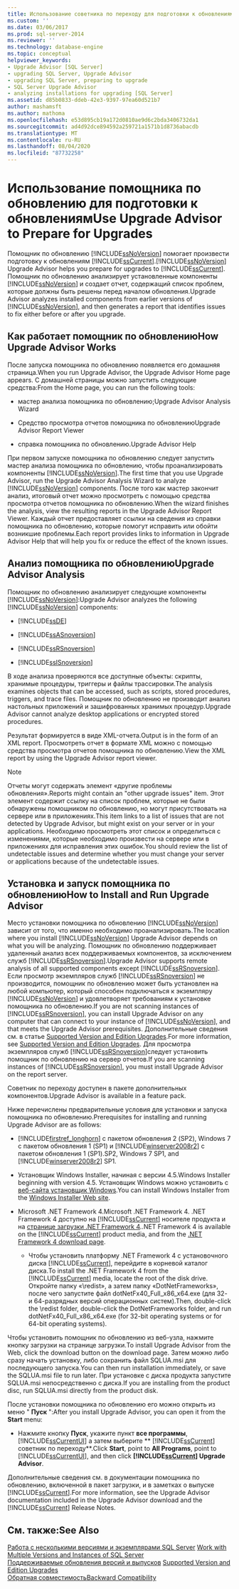 ```yaml
---
title: Использование советника по переходу для подготовки к обновлениям | Документация Майкрософт
ms.custom: ''
ms.date: 03/06/2017
ms.prod: sql-server-2014
ms.reviewer: ''
ms.technology: database-engine
ms.topic: conceptual
helpviewer_keywords:
- Upgrade Advisor [SQL Server]
- upgrading SQL Server, Upgrade Advisor
- upgrading SQL Server, preparing to upgrade
- SQL Server Upgrade Advisor
- analyzing installations for upgrading [SQL Server]
ms.assetid: d85b0833-ddeb-42e3-9397-97ea60d521b7
author: mashamsft
ms.author: mathoma
ms.openlocfilehash: e53d895cb19a172d0810ae9d6c2bda3406732da1
ms.sourcegitcommit: ad4d92dce894592a259721a1571b1d8736abacdb
ms.translationtype: MT
ms.contentlocale: ru-RU
ms.lasthandoff: 08/04/2020
ms.locfileid: "87732258"
---
```

# <a name="use-upgrade-advisor-to-prepare-for-upgrades"></a><span data-ttu-id="cee01-102">Использование помощника по обновлению для подготовки к обновлениям</span><span class="sxs-lookup"><span data-stu-id="cee01-102">Use Upgrade Advisor to Prepare for Upgrades</span></span>
  <span data-ttu-id="cee01-103">Помощник по обновлению [!INCLUDE[ssNoVersion](../../includes/ssnoversion-md.md)] помогает произвести подготовку к обновлениям [!INCLUDE[ssCurrent](../../includes/sscurrent-md.md)].</span><span class="sxs-lookup"><span data-stu-id="cee01-103">[!INCLUDE[ssNoVersion](../../includes/ssnoversion-md.md)] Upgrade Advisor helps you prepare for upgrades to [!INCLUDE[ssCurrent](../../includes/sscurrent-md.md)].</span></span> <span data-ttu-id="cee01-104">Помощник по обновлению анализирует установленные компоненты [!INCLUDE[ssNoVersion](../../includes/ssnoversion-md.md)] и создает отчет, содержащий список проблем, которые должны быть решены перед началом обновления.</span><span class="sxs-lookup"><span data-stu-id="cee01-104">Upgrade Advisor analyzes installed components from earlier versions of [!INCLUDE[ssNoVersion](../../includes/ssnoversion-md.md)], and then generates a report that identifies issues to fix either before or after you upgrade.</span></span>  
  
## <a name="how-upgrade-advisor-works"></a><span data-ttu-id="cee01-105">Как работает помощник по обновлению</span><span class="sxs-lookup"><span data-stu-id="cee01-105">How Upgrade Advisor Works</span></span>  
 <span data-ttu-id="cee01-106">После запуска помощника по обновлению появляется его домашняя страница.</span><span class="sxs-lookup"><span data-stu-id="cee01-106">When you run Upgrade Advisor, the Upgrade Advisor Home page appears.</span></span> <span data-ttu-id="cee01-107">С домашней страницы можно запустить следующие средства:</span><span class="sxs-lookup"><span data-stu-id="cee01-107">From the Home page, you can run the following tools:</span></span>  
  
-   <span data-ttu-id="cee01-108">мастер анализа помощника по обновлению;</span><span class="sxs-lookup"><span data-stu-id="cee01-108">Upgrade Advisor Analysis Wizard</span></span>  
  
-   <span data-ttu-id="cee01-109">Средство просмотра отчетов помощника по обновлению</span><span class="sxs-lookup"><span data-stu-id="cee01-109">Upgrade Advisor Report Viewer</span></span>  
  
-   <span data-ttu-id="cee01-110">справка помощника по обновлению.</span><span class="sxs-lookup"><span data-stu-id="cee01-110">Upgrade Advisor Help</span></span>  
  
 <span data-ttu-id="cee01-111">При первом запуске помощника по обновлению следует запустить мастер анализа помощника по обновлению, чтобы проанализировать компоненты [!INCLUDE[ssNoVersion](../../includes/ssnoversion-md.md)].</span><span class="sxs-lookup"><span data-stu-id="cee01-111">The first time that you use Upgrade Advisor, run the Upgrade Advisor Analysis Wizard to analyze [!INCLUDE[ssNoVersion](../../includes/ssnoversion-md.md)] components.</span></span> <span data-ttu-id="cee01-112">После того как мастер закончит анализ, итоговый отчет можно просмотреть с помощью средства просмотра отчетов помощника по обновлению.</span><span class="sxs-lookup"><span data-stu-id="cee01-112">When the wizard finishes the analysis, view the resulting reports in the Upgrade Advisor Report Viewer.</span></span> <span data-ttu-id="cee01-113">Каждый отчет предоставляет ссылки на сведения из справки помощника по обновлению, которые помогут исправить или обойти возникшие проблемы.</span><span class="sxs-lookup"><span data-stu-id="cee01-113">Each report provides links to information in Upgrade Advisor Help that will help you fix or reduce the effect of the known issues.</span></span>  
  
## <a name="upgrade-advisor-analysis"></a><span data-ttu-id="cee01-114">Анализ помощника по обновлению</span><span class="sxs-lookup"><span data-stu-id="cee01-114">Upgrade Advisor Analysis</span></span>  
 <span data-ttu-id="cee01-115">Помощник по обновлению анализирует следующие компоненты [!INCLUDE[ssNoVersion](../../includes/ssnoversion-md.md)]:</span><span class="sxs-lookup"><span data-stu-id="cee01-115">Upgrade Advisor analyzes the following [!INCLUDE[ssNoVersion](../../includes/ssnoversion-md.md)] components:</span></span>  
  
-   [!INCLUDE[ssDE](../../includes/ssde-md.md)]  
  
-   [!INCLUDE[ssASnoversion](../../includes/ssasnoversion-md.md)]  
  
-   [!INCLUDE[ssRSnoversion](../../includes/ssrsnoversion-md.md)]  
  
-   [!INCLUDE[ssISnoversion](../../includes/ssisnoversion-md.md)]  
  
 <span data-ttu-id="cee01-116">В ходе анализа проверяются все доступные объекты: скрипты, хранимые процедуры, триггеры и файлы трассировки.</span><span class="sxs-lookup"><span data-stu-id="cee01-116">The analysis examines objects that can be accessed, such as scripts, stored procedures, triggers, and trace files.</span></span> <span data-ttu-id="cee01-117">Помощник по обновлению не производит анализ настольных приложений и зашифрованных хранимых процедур.</span><span class="sxs-lookup"><span data-stu-id="cee01-117">Upgrade Advisor cannot analyze desktop applications or encrypted stored procedures.</span></span>  
  
 <span data-ttu-id="cee01-118">Результат формируется в виде XML-отчета.</span><span class="sxs-lookup"><span data-stu-id="cee01-118">Output is in the form of an XML report.</span></span> <span data-ttu-id="cee01-119">Просмотреть отчет в формате XML можно с помощью средства просмотра отчетов помощника по обновлению.</span><span class="sxs-lookup"><span data-stu-id="cee01-119">View the XML report by using the Upgrade Advisor report viewer.</span></span>  
  
> [!NOTE]  
>  <span data-ttu-id="cee01-120">Отчеты могут содержать элемент «другие проблемы обновления».</span><span class="sxs-lookup"><span data-stu-id="cee01-120">Reports might contain an "other upgrade issues" item.</span></span> <span data-ttu-id="cee01-121">Этот элемент содержит ссылку на список проблем, которые не были обнаружены помощником по обновлению, но могут присутствовать на сервере или в приложениях.</span><span class="sxs-lookup"><span data-stu-id="cee01-121">This item links to a list of issues that are not detected by Upgrade Advisor, but might exist on your server or in your applications.</span></span> <span data-ttu-id="cee01-122">Необходимо просмотреть этот список и определиться с изменениями, которые необходимо произвести на сервере или в приложениях для исправления этих ошибок.</span><span class="sxs-lookup"><span data-stu-id="cee01-122">You should review the list of undetectable issues and determine whether you must change your server or applications because of the undetectable issues.</span></span>  
  
## <a name="how-to-install-and-run-upgrade-advisor"></a><span data-ttu-id="cee01-123">Установка и запуск помощника по обновлению</span><span class="sxs-lookup"><span data-stu-id="cee01-123">How to Install and Run Upgrade Advisor</span></span>  
 <span data-ttu-id="cee01-124">Место установки помощника по обновлению [!INCLUDE[ssNoVersion](../../includes/ssnoversion-md.md)] зависит от того, что именно необходимо проанализировать.</span><span class="sxs-lookup"><span data-stu-id="cee01-124">The location where you install [!INCLUDE[ssNoVersion](../../includes/ssnoversion-md.md)] Upgrade Advisor depends on what you will be analyzing.</span></span> <span data-ttu-id="cee01-125">Помощник по обновлению поддерживает удаленный анализ всех поддерживаемых компонентов, за исключением служб [!INCLUDE[ssRSnoversion](../../includes/ssrsnoversion-md.md)].</span><span class="sxs-lookup"><span data-stu-id="cee01-125">Upgrade Advisor supports remote analysis of all supported components except [!INCLUDE[ssRSnoversion](../../includes/ssrsnoversion-md.md)].</span></span> <span data-ttu-id="cee01-126">Если просмотр экземпляров служб [!INCLUDE[ssRSnoversion](../../includes/ssrsnoversion-md.md)] не производится, помощник по обновлению может быть установлен на любой компьютер, который способен подключаться к экземпляру [!INCLUDE[ssNoVersion](../../includes/ssnoversion-md.md)] и удовлетворяет требованиям к установке помощника по обновлению.</span><span class="sxs-lookup"><span data-stu-id="cee01-126">If you are not scanning instances of [!INCLUDE[ssRSnoversion](../../includes/ssrsnoversion-md.md)], you can install Upgrade Advisor on any computer that can connect to your instance of [!INCLUDE[ssNoVersion](../../includes/ssnoversion-md.md)], and that meets the Upgrade Advisor prerequisites.</span></span> <span data-ttu-id="cee01-127">Дополнительные сведения см. в статье [Supported Version and Edition Upgrades](../../database-engine/install-windows/supported-version-and-edition-upgrades.md).</span><span class="sxs-lookup"><span data-stu-id="cee01-127">For more information, see [Supported Version and Edition Upgrades](../../database-engine/install-windows/supported-version-and-edition-upgrades.md).</span></span> <span data-ttu-id="cee01-128">Для просмотра экземпляров служб [!INCLUDE[ssRSnoversion](../../includes/ssrsnoversion-md.md)]следует установить помощник по обновлению на сервер отчетов.</span><span class="sxs-lookup"><span data-stu-id="cee01-128">If you are scanning instances of [!INCLUDE[ssRSnoversion](../../includes/ssrsnoversion-md.md)], you must install Upgrade Advisor on the report server.</span></span>  
  
 <span data-ttu-id="cee01-129">Советник по переходу доступен в пакете дополнительных компонентов.</span><span class="sxs-lookup"><span data-stu-id="cee01-129">Upgrade Advisor is available in a feature pack.</span></span>  
  
 <span data-ttu-id="cee01-130">Ниже перечислены предварительные условия для установки и запуска помощника по обновлению.</span><span class="sxs-lookup"><span data-stu-id="cee01-130">Prerequisites for installing and running Upgrade Advisor are as follows:</span></span>  
  
-   [!INCLUDE[firstref_longhorn](../../includes/firstref-longhorn-md.md)] <span data-ttu-id="cee01-131">с пакетом обновления 2 (SP2), Windows 7 с пакетом обновления 1 (SP1) и [!INCLUDE[winserver2008r2](../../includes/winserver2008r2-md.md)] с пакетом обновления 1 (SP1).</span><span class="sxs-lookup"><span data-stu-id="cee01-131">SP2, Windows 7 SP1, and [!INCLUDE[winserver2008r2](../../includes/winserver2008r2-md.md)] SP1.</span></span>  
  
-   <span data-ttu-id="cee01-132">Установщик Windows Installer, начиная с версии 4.5.</span><span class="sxs-lookup"><span data-stu-id="cee01-132">Windows Installer beginning with version 4.5.</span></span> <span data-ttu-id="cee01-133">Установщик Windows можно установить с [веб-сайта установщик Windows](https://www.microsoft.com/download/details.aspx?id=8483).</span><span class="sxs-lookup"><span data-stu-id="cee01-133">You can install Windows Installer from the [Windows Installer Web site](https://www.microsoft.com/download/details.aspx?id=8483).</span></span>  
  
-   <span data-ttu-id="cee01-134">Microsoft .NET Framework 4.</span><span class="sxs-lookup"><span data-stu-id="cee01-134">Microsoft .NET Framework 4.</span></span> <span data-ttu-id="cee01-135">.NET Framework 4 доступно на [!INCLUDE[ssCurrent](../../includes/sscurrent-md.md)] носителе продукта и на [странице загрузки .NET Framework 4](https://go.microsoft.com/fwlink/?LinkId=209895).</span><span class="sxs-lookup"><span data-stu-id="cee01-135">.NET Framework 4 is available on the [!INCLUDE[ssCurrent](../../includes/sscurrent-md.md)] product media, and from the [.NET Framework 4 download page](https://go.microsoft.com/fwlink/?LinkId=209895).</span></span>  
  
    -   <span data-ttu-id="cee01-136">Чтобы установить платформу .NET Framework 4 с установочного диска [!INCLUDE[ssCurrent](../../includes/sscurrent-md.md)], перейдите в корневой каталог диска.</span><span class="sxs-lookup"><span data-stu-id="cee01-136">To install the .NET Framework 4 from the [!INCLUDE[ssCurrent](../../includes/sscurrent-md.md)] media, locate the root of the disk drive.</span></span> <span data-ttu-id="cee01-137">Откройте папку «\redist», а затем папку «DotNetFrameworks», после чего запустите файл dotNetFx40_Full_x86_x64.exe (для 32- и 64-разрядных версий операционных систем).</span><span class="sxs-lookup"><span data-stu-id="cee01-137">Then, double-click the \redist folder, double-click the DotNetFrameworks folder, and run dotNetFx40_Full_x86_x64.exe (for 32-bit operating systems or for 64-bit operating systems).</span></span>  
  
 <span data-ttu-id="cee01-138">Чтобы установить помощник по обновлению из веб-узла, нажмите кнопку загрузки на странице загрузки.</span><span class="sxs-lookup"><span data-stu-id="cee01-138">To install Upgrade Advisor from the Web, click the download button on the download page.</span></span> <span data-ttu-id="cee01-139">Затем можно либо сразу начать установку, либо сохранить файл SQLUA.msi для последующего запуска.</span><span class="sxs-lookup"><span data-stu-id="cee01-139">You can then run installation immediately, or save the SQLUA.msi file to run later.</span></span> <span data-ttu-id="cee01-140">При установке с диска продукта запустите SQLUA.msi непосредственно с диска.</span><span class="sxs-lookup"><span data-stu-id="cee01-140">If you are installing from the product disc, run SQLUA.msi directly from the product disk.</span></span>  
  
 <span data-ttu-id="cee01-141">После установки помощника по обновлению его можно открыть из меню " **Пуск** ":</span><span class="sxs-lookup"><span data-stu-id="cee01-141">After you install Upgrade Advisor, you can open it from the **Start** menu:</span></span>  
  
-   <span data-ttu-id="cee01-142">Нажмите кнопку **Пуск**, укажите пункт **все программы**, [!INCLUDE[ssCurrentUI](../../includes/sscurrentui-md.md)] а затем выберите \*\* [!INCLUDE[ssCurrent](../../includes/sscurrent-md.md)] советник по переходу\*\*.</span><span class="sxs-lookup"><span data-stu-id="cee01-142">Click **Start**, point to **All Programs**, point to [!INCLUDE[ssCurrentUI](../../includes/sscurrentui-md.md)], and then click **[!INCLUDE[ssCurrent](../../includes/sscurrent-md.md)] Upgrade Advisor**.</span></span>  
  
 <span data-ttu-id="cee01-143">Дополнительные сведения см. в документации помощника по обновлению, включенной в пакет загрузки, и в заметках о выпуске [!INCLUDE[ssCurrent](../../includes/sscurrent-md.md)].</span><span class="sxs-lookup"><span data-stu-id="cee01-143">For more information, see the Upgrade Advisor documentation included in the Upgrade Advisor download and the [!INCLUDE[ssCurrent](../../includes/sscurrent-md.md)] Release Notes.</span></span>  
  
## <a name="see-also"></a><span data-ttu-id="cee01-144">См. также:</span><span class="sxs-lookup"><span data-stu-id="cee01-144">See Also</span></span>  
 <span data-ttu-id="cee01-145">[Работа с несколькими версиями и экземплярами SQL Server](../../../2014/sql-server/install/work-with-multiple-versions-and-instances-of-sql-server.md) </span><span class="sxs-lookup"><span data-stu-id="cee01-145">[Work with Multiple Versions and Instances of SQL Server](../../../2014/sql-server/install/work-with-multiple-versions-and-instances-of-sql-server.md) </span></span>  
 <span data-ttu-id="cee01-146">[Поддерживаемые обновления версий и выпусков](../../database-engine/install-windows/supported-version-and-edition-upgrades.md) </span><span class="sxs-lookup"><span data-stu-id="cee01-146">[Supported Version and Edition Upgrades](../../database-engine/install-windows/supported-version-and-edition-upgrades.md) </span></span>  
 [<span data-ttu-id="cee01-147">Обратная совместимость</span><span class="sxs-lookup"><span data-stu-id="cee01-147">Backward Compatibility</span></span>](../../../2014/getting-started/backward-compatibility.md)  
  
  

